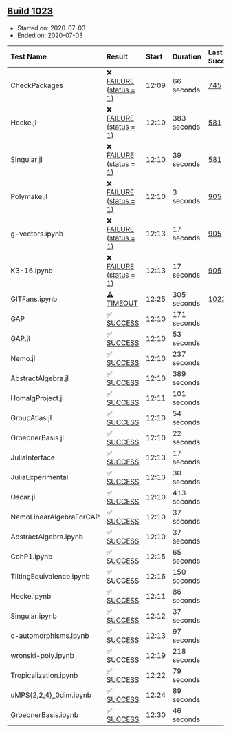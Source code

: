 ## [Build 1023](https://oscarci.mathematik.uni-kl.de/job/oscar-julia-1.4/1023/)

* Started on: 2020-07-03
* Ended on: 2020-07-03

| Test Name    | Result | Start | Duration | Last Success | First Failure |
|:-------------|:-------|:------|:---------|:-------------|:--------------|
| CheckPackages | ❌ [FAILURE (status = 1)](https://oscarci.mathematik.uni-kl.de/job/oscar-julia-1.4/1023/artifact/logs/build-1023/CheckPackages.log) | 12:09 | 66 seconds | [745](https://oscarci.mathematik.uni-kl.de/job/oscar-julia-1.4/745/) | [746](https://oscarci.mathematik.uni-kl.de/job/oscar-julia-1.4/746/) |
| Hecke.jl | ❌ [FAILURE (status = 1)](https://oscarci.mathematik.uni-kl.de/job/oscar-julia-1.4/1023/artifact/logs/build-1023/Hecke.jl.log) | 12:10 | 383 seconds | [581](https://oscarci.mathematik.uni-kl.de/job/oscar-julia-1.4/581/) | [582](https://oscarci.mathematik.uni-kl.de/job/oscar-julia-1.4/582/) |
| Singular.jl | ❌ [FAILURE (status = 1)](https://oscarci.mathematik.uni-kl.de/job/oscar-julia-1.4/1023/artifact/logs/build-1023/Singular.jl.log) | 12:10 | 39 seconds | [581](https://oscarci.mathematik.uni-kl.de/job/oscar-julia-1.4/581/) | [582](https://oscarci.mathematik.uni-kl.de/job/oscar-julia-1.4/582/) |
| Polymake.jl | ❌ [FAILURE (status = 1)](https://oscarci.mathematik.uni-kl.de/job/oscar-julia-1.4/1023/artifact/logs/build-1023/Polymake.jl.log) | 12:10 | 3 seconds | [905](https://oscarci.mathematik.uni-kl.de/job/oscar-julia-1.4/905/) | [907](https://oscarci.mathematik.uni-kl.de/job/oscar-julia-1.4/907/) |
| g-vectors.ipynb | ❌ [FAILURE (status = 1)](https://oscarci.mathematik.uni-kl.de/job/oscar-julia-1.4/1023/artifact/logs/build-1023/g-vectors.ipynb.log) | 12:13 | 17 seconds | [905](https://oscarci.mathematik.uni-kl.de/job/oscar-julia-1.4/905/) | [907](https://oscarci.mathematik.uni-kl.de/job/oscar-julia-1.4/907/) |
| K3-16.ipynb | ❌ [FAILURE (status = 1)](https://oscarci.mathematik.uni-kl.de/job/oscar-julia-1.4/1023/artifact/logs/build-1023/K3-16.ipynb.log) | 12:13 | 17 seconds | [905](https://oscarci.mathematik.uni-kl.de/job/oscar-julia-1.4/905/) | [907](https://oscarci.mathematik.uni-kl.de/job/oscar-julia-1.4/907/) |
| GITFans.ipynb | ⚠ [TIMEOUT](https://oscarci.mathematik.uni-kl.de/job/oscar-julia-1.4/1023/artifact/logs/build-1023/GITFans.ipynb.log) | 12:25 | 305 seconds | [1022](https://oscarci.mathematik.uni-kl.de/job/oscar-julia-1.4/1022/) | [1023](https://oscarci.mathematik.uni-kl.de/job/oscar-julia-1.4/1023/) |
| GAP | ✅ [SUCCESS](https://oscarci.mathematik.uni-kl.de/job/oscar-julia-1.4/1023/artifact/logs/build-1023/GAP.log) | 12:10 | 171 seconds |  |  |
| GAP.jl | ✅ [SUCCESS](https://oscarci.mathematik.uni-kl.de/job/oscar-julia-1.4/1023/artifact/logs/build-1023/GAP.jl.log) | 12:10 | 53 seconds |  |  |
| Nemo.jl | ✅ [SUCCESS](https://oscarci.mathematik.uni-kl.de/job/oscar-julia-1.4/1023/artifact/logs/build-1023/Nemo.jl.log) | 12:10 | 237 seconds |  |  |
| AbstractAlgebra.jl | ✅ [SUCCESS](https://oscarci.mathematik.uni-kl.de/job/oscar-julia-1.4/1023/artifact/logs/build-1023/AbstractAlgebra.jl.log) | 12:10 | 389 seconds |  |  |
| HomalgProject.jl | ✅ [SUCCESS](https://oscarci.mathematik.uni-kl.de/job/oscar-julia-1.4/1023/artifact/logs/build-1023/HomalgProject.jl.log) | 12:11 | 101 seconds |  |  |
| GroupAtlas.jl | ✅ [SUCCESS](https://oscarci.mathematik.uni-kl.de/job/oscar-julia-1.4/1023/artifact/logs/build-1023/GroupAtlas.jl.log) | 12:10 | 54 seconds |  |  |
| GroebnerBasis.jl | ✅ [SUCCESS](https://oscarci.mathematik.uni-kl.de/job/oscar-julia-1.4/1023/artifact/logs/build-1023/GroebnerBasis.jl.log) | 12:10 | 22 seconds |  |  |
| JuliaInterface | ✅ [SUCCESS](https://oscarci.mathematik.uni-kl.de/job/oscar-julia-1.4/1023/artifact/logs/build-1023/JuliaInterface.log) | 12:13 | 17 seconds |  |  |
| JuliaExperimental | ✅ [SUCCESS](https://oscarci.mathematik.uni-kl.de/job/oscar-julia-1.4/1023/artifact/logs/build-1023/JuliaExperimental.log) | 12:13 | 30 seconds |  |  |
| Oscar.jl | ✅ [SUCCESS](https://oscarci.mathematik.uni-kl.de/job/oscar-julia-1.4/1023/artifact/logs/build-1023/Oscar.jl.log) | 12:10 | 413 seconds |  |  |
| NemoLinearAlgebraForCAP | ✅ [SUCCESS](https://oscarci.mathematik.uni-kl.de/job/oscar-julia-1.4/1023/artifact/logs/build-1023/NemoLinearAlgebraForCAP.log) | 12:10 | 37 seconds |  |  |
| AbstractAlgebra.ipynb | ✅ [SUCCESS](https://oscarci.mathematik.uni-kl.de/job/oscar-julia-1.4/1023/artifact/logs/build-1023/AbstractAlgebra.ipynb.log) | 12:10 | 37 seconds |  |  |
| CohP1.ipynb | ✅ [SUCCESS](https://oscarci.mathematik.uni-kl.de/job/oscar-julia-1.4/1023/artifact/logs/build-1023/CohP1.ipynb.log) | 12:15 | 65 seconds |  |  |
| TiltingEquivalence.ipynb | ✅ [SUCCESS](https://oscarci.mathematik.uni-kl.de/job/oscar-julia-1.4/1023/artifact/logs/build-1023/TiltingEquivalence.ipynb.log) | 12:16 | 150 seconds |  |  |
| Hecke.ipynb | ✅ [SUCCESS](https://oscarci.mathematik.uni-kl.de/job/oscar-julia-1.4/1023/artifact/logs/build-1023/Hecke.ipynb.log) | 12:11 | 86 seconds |  |  |
| Singular.ipynb | ✅ [SUCCESS](https://oscarci.mathematik.uni-kl.de/job/oscar-julia-1.4/1023/artifact/logs/build-1023/Singular.ipynb.log) | 12:12 | 37 seconds |  |  |
| c-automorphisms.ipynb | ✅ [SUCCESS](https://oscarci.mathematik.uni-kl.de/job/oscar-julia-1.4/1023/artifact/logs/build-1023/c-automorphisms.ipynb.log) | 12:13 | 97 seconds |  |  |
| wronski-poly.ipynb | ✅ [SUCCESS](https://oscarci.mathematik.uni-kl.de/job/oscar-julia-1.4/1023/artifact/logs/build-1023/wronski-poly.ipynb.log) | 12:19 | 218 seconds |  |  |
| Tropicalization.ipynb | ✅ [SUCCESS](https://oscarci.mathematik.uni-kl.de/job/oscar-julia-1.4/1023/artifact/logs/build-1023/Tropicalization.ipynb.log) | 12:22 | 79 seconds |  |  |
| uMPS(2,2,4)_0dim.ipynb | ✅ [SUCCESS](https://oscarci.mathematik.uni-kl.de/job/oscar-julia-1.4/1023/artifact/logs/build-1023/uMPS-2-2-4-_0dim.ipynb.log) | 12:24 | 89 seconds |  |  |
| GroebnerBasis.ipynb | ✅ [SUCCESS](https://oscarci.mathematik.uni-kl.de/job/oscar-julia-1.4/1023/artifact/logs/build-1023/GroebnerBasis.ipynb.log) | 12:30 | 46 seconds |  |  |

